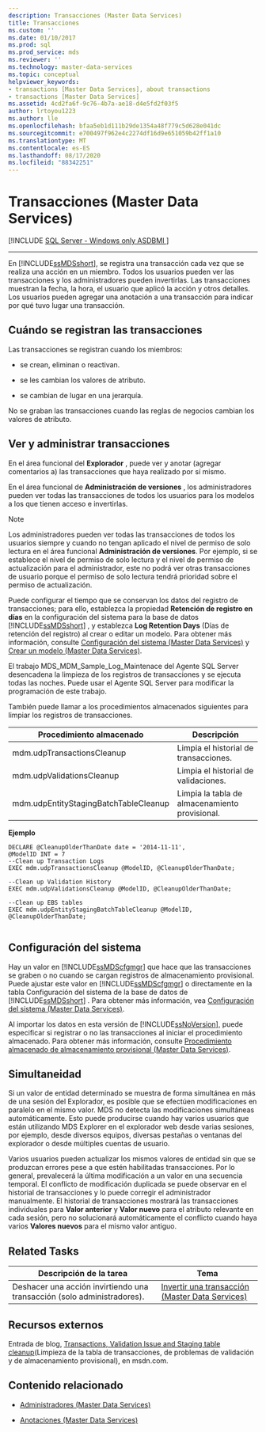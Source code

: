 ```yaml
---
description: Transacciones (Master Data Services)
title: Transacciones
ms.custom: ''
ms.date: 01/10/2017
ms.prod: sql
ms.prod_service: mds
ms.reviewer: ''
ms.technology: master-data-services
ms.topic: conceptual
helpviewer_keywords:
- transactions [Master Data Services], about transactions
- transactions [Master Data Services]
ms.assetid: 4cd2fa6f-9c76-4b7a-ae18-d4e5fd2f03f5
author: lrtoyou1223
ms.author: lle
ms.openlocfilehash: bfaa5eb1d111b29de1354a48f779c5d628e041dc
ms.sourcegitcommit: e700497f962e4c2274df16d9e651059b42ff1a10
ms.translationtype: MT
ms.contentlocale: es-ES
ms.lasthandoff: 08/17/2020
ms.locfileid: "88342251"
---
```

# <a name="transactions-master-data-services"></a>Transacciones (Master Data Services)

[!INCLUDE [SQL Server - Windows only ASDBMI  ](../includes/applies-to-version/sql-windows-only-asdbmi.md)]



--------------------------------------------------
  En [!INCLUDE[ssMDSshort](../includes/ssmdsshort-md.md)], se registra una transacción cada vez que se realiza una acción en un miembro. Todos los usuarios pueden ver las transacciones y los administradores pueden invertirlas. Las transacciones muestran la fecha, la hora, el usuario que aplicó la acción y otros detalles. Los usuarios pueden agregar una anotación a una transacción para indicar por qué tuvo lugar una transacción.  
  
## <a name="when-transaction-are-recorded"></a>Cuándo se registran las transacciones  
 Las transacciones se registran cuando los miembros:  
  
-   se crean, eliminan o reactivan.  
  
-   se les cambian los valores de atributo.  
  
-   se cambian de lugar en una jerarquía.  
  
 No se graban las transacciones cuando las reglas de negocios cambian los valores de atributo.  
  
## <a name="view-and-manage-transactions"></a>Ver y administrar transacciones  
 En el área funcional del **Explorador** , puede ver y anotar (agregar comentarios a) las transacciones que haya realizado por sí mismo. 
  
 En el área funcional de **Administración de versiones** , los administradores pueden ver todas las transacciones de todos los usuarios para los modelos a los que tienen acceso e invertirlas.
 
> [!NOTE]  
>  Los administradores pueden ver todas las transacciones de todos los usuarios siempre y cuando no tengan aplicado el nivel de permiso de solo lectura en el área funcional **Administración de versiones**. Por ejemplo, si se establece el nivel de permiso de solo lectura y el nivel de permiso de actualización para el administrador, este no podrá ver otras transacciones de usuario porque el permiso de solo lectura tendrá prioridad sobre el permiso de actualización.
  
 Puede configurar el tiempo que se conservan los datos del registro de transacciones; para ello, establezca la propiedad **Retención de registro en días** en la configuración del sistema para la base de datos [!INCLUDE[ssMDSshort](../includes/ssmdsshort-md.md)] , y establezca **Log Retention Days** (Días de retención del registro) al crear o editar un modelo. Para obtener más información, consulte [Configuración del sistema &#40;Master Data Services&#41;](../master-data-services/system-settings-master-data-services.md) y [Crear un modelo &#40;Master Data Services&#41;](../master-data-services/create-a-model-master-data-services.md).  
  
 El trabajo MDS_MDM_Sample_Log_Maintenace del Agente SQL Server desencadena la limpieza de los registros de transacciones y se ejecuta todas las noches. Puede usar el Agente SQL Server para modificar la programación de este trabajo.  
  
 También puede llamar a los procedimientos almacenados siguientes para limpiar los registros de transacciones.  
  
|Procedimiento almacenado|Descripción|  
|----------------------|-----------------|  
|mdm.udpTransactionsCleanup|Limpia el historial de transacciones.|  
|mdm.udpValidationsCleanup|Limpia el historial de validaciones.|  
|mdm.udpEntityStagingBatchTableCleanup|Limpia la tabla de almacenamiento provisional.|  
  
 **Ejemplo**  
  
```  
DECLARE @CleanupOlderThanDate date = '2014-11-11',  
@ModelID INT = 7  
--Clean up Transaction Logs  
EXEC mdm.udpTransactionsCleanup @ModelID, @CleanupOlderThanDate;  
  
--Clean up Validation History  
EXEC mdm.udpValidationsCleanup @ModelID, @CleanupOlderThanDate;  
  
--Clean up EBS tables  
EXEC mdm.udpEntityStagingBatchTableCleanup @ModelID, @CleanupOlderThanDate;  
  
```  
  
## <a name="system-settings"></a>Configuración del sistema  
 Hay un valor en [!INCLUDE[ssMDScfgmgr](../includes/ssmdscfgmgr-md.md)] que hace que las transacciones se graben o no cuando se cargan registros de almacenamiento provisional. Puede ajustar este valor en [!INCLUDE[ssMDScfgmgr](../includes/ssmdscfgmgr-md.md)] o directamente en la tabla Configuración del sistema de la base de datos de [!INCLUDE[ssMDSshort](../includes/ssmdsshort-md.md)] . Para obtener más información, vea [Configuración del sistema &#40;Master Data Services&#41;](../master-data-services/system-settings-master-data-services.md).  
  
 Al importar los datos en esta versión de [!INCLUDE[ssNoVersion](../includes/ssnoversion-md.md)], puede especificar si registrar o no las transacciones al iniciar el procedimiento almacenado. Para obtener más información, consulte [Procedimiento almacenado de almacenamiento provisional &#40;Master Data Services&#41;](../master-data-services/staging-stored-procedure-master-data-services.md).  
  
## <a name="concurrency"></a>Simultaneidad  
 Si un valor de entidad determinado se muestra de forma simultánea en más de una sesión del Explorador, es posible que se efectúen modificaciones en paralelo en el mismo valor. MDS no detecta las modificaciones simultáneas automáticamente. Esto puede producirse cuando hay varios usuarios que están utilizando MDS Explorer en el explorador web desde varias sesiones, por ejemplo, desde diversos equipos, diversas pestañas o ventanas del explorador o desde múltiples cuentas de usuario.  
  
 Varios usuarios pueden actualizar los mismos valores de entidad sin que se produzcan errores pese a que estén habilitadas transacciones. Por lo general, prevalecerá la última modificación a un valor en una secuencia temporal. El conflicto de modificación duplicada se puede observar en el historial de transacciones y lo puede corregir el administrador manualmente. El historial de transacciones mostrará las transacciones individuales para **Valor anterior** y **Valor nuevo** para el atributo relevante en cada sesión, pero no solucionará automáticamente el conflicto cuando haya varios **Valores nuevos** para el mismo valor antiguo.  
  
## <a name="related-tasks"></a>Related Tasks  
  
|Descripción de la tarea|Tema|  
|----------------------|-----------|  
|Deshacer una acción invirtiendo una transacción (solo administradores).|[Invertir una transacción &#40;Master Data Services&#41;](../master-data-services/reverse-a-transaction-master-data-services.md)|  
  
## <a name="external-resources"></a>Recursos externos  
 Entrada de blog, [Transactions, Validation Issue and Staging table cleanup](https://go.microsoft.com/fwlink/p/?LinkId=615374)(Limpieza de la tabla de transacciones, de problemas de validación y de almacenamiento provisional), en msdn.com.  
  
## <a name="related-content"></a>Contenido relacionado  
  
-   [Administradores &#40;Master Data Services&#41;](../master-data-services/administrators-master-data-services.md)  
  
-   [Anotaciones &#40;Master Data Services&#41;](../master-data-services/annotations-master-data-services.md)  
  
  
